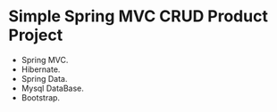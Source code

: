 Simple Spring MVC CRUD Product Project
==============================


 - Spring MVC.
 - Hibernate.
 - Spring Data.
 - Mysql DataBase.
 - Bootstrap.
